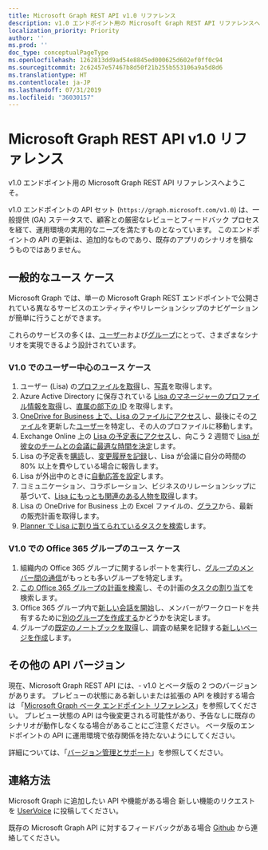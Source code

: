 ```yaml
---
title: Microsoft Graph REST API v1.0 リファレンス
description: v1.0 エンドポイント用の Microsoft Graph REST API リファレンスへようこそ。
localization_priority: Priority
author: ''
ms.prod: ''
doc_type: conceptualPageType
ms.openlocfilehash: 1262813dd9ad54e8845ed000625d602ef0ff0c94
ms.sourcegitcommit: 2c62457e57467b8d50f21b255b553106a9a5d8d6
ms.translationtype: HT
ms.contentlocale: ja-JP
ms.lasthandoff: 07/31/2019
ms.locfileid: "36030157"
---
```

# <a name="microsoft-graph-rest-api-v10-reference"></a>Microsoft Graph REST API v1.0 リファレンス

v1.0 エンドポイント用の Microsoft Graph REST API リファレンスへようこそ。

v1.0 エンドポイントの API セット (`https://graph.microsoft.com/v1.0`) は、一般提供 (GA) ステータスで、顧客との厳密なレビューとフィードバック プロセスを経て、運用環境の実用的なニーズを満たすものとなっています。 このエンドポイントの API の更新は、追加的なものであり、既存のアプリのシナリオを損なうものではありません。

## <a name="common-use-cases"></a>一般的なユース ケース

Microsoft Graph では、単一の Microsoft Graph REST エンドポイントで公開されている異なるサービスのエンティティやリレーションシップのナビゲーションが簡単に行うことができます。

これらのサービスの多くは、[ユーザー](./resources/user.md)および[グループ](./resources/group.md)にとって、さまざまなシナリオを実現できるよう設計されています。

### <a name="user-centric-use-cases-in-v10"></a>V1.0 でのユーザー中心のユース ケース

1. ユーザー (Lisa) の[プロファイルを取得](./api/user-get.md)し、[写真](./resources/profilephoto.md)を取得します。
2. Azure Active Directory に保存されている [Lisa のマネージャーのプロファイル情報を取得](./api/user-list-manager.md)し、[直属の部下の ID](./api/user-list-directreports.md) を取得します。
3. [OneDrive for Business 上で、Lisa のファイルにアクセス](./api/driveitem-list-children.md)し、最後にその[ファイル](./resources/driveitem.md)を更新した[ユーザー](./resources/identityset.md)を特定し、その人のプロファイルに移動します。
4. Exchange Online 上の [Lisa の予定表にアクセス](./api/calendar-get.md)し、向こう 2 週間で [Lisa が彼女のチームとの会議に最適な時間を決定](./api/user-findmeetingtimes.md)します。
5. Lisa の予定表を[購読](./api/subscription-post-subscriptions.md)し、[変更履歴を記録](./api/event-delta.md)し、Lisa が会議に自分の時間の 80% 以上を費やしている場合に報告します。
6. Lisa が外出中のときに[自動応答を設定](./api/user-update-mailboxsettings.md#example)します。
7. コミュニケーション、コラボレーション、ビジネスのリレーションシップに基づいて、[Lisa にもっとも関連のある人物を取得](./api/user-list-people.md)します。
8. Lisa の OneDrive for Business 上の Excel ファイルの、[グラフ](./resources/chart.md)から、最新の販売計画を取得します。
9. [Planner で Lisa に割り当てられているタスクを検索](./api/planneruser-list-tasks.md)します。

### <a name="office-365-group-use-cases-in-v10"></a>V1.0 での Office 365 グループのユース ケース

1. 組織内の Office 365 グループに関するレポートを実行し、[グループのメンバー間の通信](./api/reportroot-getoffice365groupsactivitycounts.md)がもっとも多いグループを特定します。
2. [この Office 365 グループの計画を検索](./api/plannergroup-list-plans.md)し、その計画の[タスクの割り当て](./resources/plannerassignments.md)を検索します。
3. Office 365 グループ内で[新しい会話を開始](./api/group-post-conversations.md)し、メンバーがワークロードを共有するために[別のグループを作成する](./api/group-post-groups.md)かどうかを決定します。
4. グループの[既定のノートブックを取得](./api/notebook-get.md)し、調査の結果を記録する[新しいページを作成](./api/section-post-pages.md)します。

## <a name="other-api-versions"></a>その他の API バージョン

現在、Microsoft Graph REST API には、- v1.0 とベータ版の 2 つのバージョンがあります。
プレビューの状態にある新しいまたは拡張の API を検討する場合は 「[Microsoft Graph ベータ エンドポイント リファレンス](/graph/api/overview?toc=./ref/toc.json&view=graph-rest-beta)」を参照してください。 プレビュー状態の API は今後変更される可能性があり、予告なしに既存のシナリオが動作しなくなる場合があることにご注意ください。 ベータ版のエンドポイントの API に運用環境で依存関係を持たないようにしてください。

詳細については、「[バージョン管理とサポート](/graph/versioning-and-support)」を参照してください。

## <a name="connect-with-us"></a>連絡方法

Microsoft Graph に追加したい API や機能がある場合 新しい機能のリクエストを [UserVoice](https://officespdev.uservoice.com/forums/224641-general/filters/new?category_id=101632) に投稿してください。

既存の Microsoft Graph API に対するフィードバックがある場合 [Github](https://github.com/microsoftgraph/microsoft-graph-docs/issues) から連絡してください。
